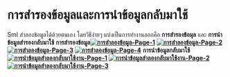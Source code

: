 # การสำรองข้อมูลและการนำข้อมูลกลับมาใช้

Sml สำลองข้อมูลได้ด้วยตนเอง โดยวิธีง่ายๆ แบ่งเป็นการทำงานออกคือ
**การสำรองข้อมุล** และ **การนำข้อมูลสำรองกลับมาใช้**
**การสำรองข้อมูล[![การสำลองข้อมูล-Page-1](http://www.smlaccount.com/manual/wp-content/uploads/2017/10/การสำลองข้อมูล-Page-1.jpg)](http://www.smlaccount.com/manual/wp-content/uploads/2017/10/การสำลองข้อมูล-Page-1.jpg)
[![การสำลองข้อมูล-Page-2](http://www.smlaccount.com/manual/wp-content/uploads/2017/10/การสำลองข้อมูล-Page-2.jpg)](http://www.smlaccount.com/manual/wp-content/uploads/2017/10/การสำลองข้อมูล-Page-2.jpg)
[![การสำลองข้อมูล-Page-3](http://www.smlaccount.com/manual/wp-content/uploads/2017/10/การสำลองข้อมูล-Page-3.jpg)](http://www.smlaccount.com/manual/wp-content/uploads/2017/10/การสำลองข้อมูล-Page-3.jpg)
[![การสำลองข้อมูล-Page-4](http://www.smlaccount.com/manual/wp-content/uploads/2017/10/การสำลองข้อมูล-Page-4.jpg)](http://www.smlaccount.com/manual/wp-content/uploads/2017/10/การสำลองข้อมูล-Page-4.jpg)**
**การนำข้อมูลกลับมาใช้[![การนำข้อมูลสำลองกลับมาใช้งาน-Page-1](http://www.smlaccount.com/manual/wp-content/uploads/2017/10/การนำข้อมูลสำลองกลับมาใช้งาน-Page-1.jpg)](http://www.smlaccount.com/manual/wp-content/uploads/2017/10/การนำข้อมูลสำลองกลับมาใช้งาน-Page-1.jpg)
[![การนำข้อมูลสำลองกลับมาใช้งาน-Page-2](http://www.smlaccount.com/manual/wp-content/uploads/2017/10/การนำข้อมูลสำลองกลับมาใช้งาน-Page-2.jpg)](http://www.smlaccount.com/manual/wp-content/uploads/2017/10/การนำข้อมูลสำลองกลับมาใช้งาน-Page-2.jpg)
[![การนำข้อมูลสำลองกลับมาใช้งาน-Page-3](http://www.smlaccount.com/manual/wp-content/uploads/2017/10/การนำข้อมูลสำลองกลับมาใช้งาน-Page-3.jpg)](http://www.smlaccount.com/manual/wp-content/uploads/2017/10/การนำข้อมูลสำลองกลับมาใช้งาน-Page-3.jpg)**  

